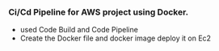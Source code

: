 ### Ci/Cd Pipeline for AWS project using Docker.
  - used Code Build and Code Pipeline
  - Create the Docker file and docker image deploy it on Ec2

